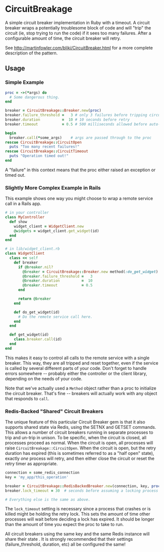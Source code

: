 # CircuitBreakage

A simple circuit breaker implementation in Ruby with a timeout.  A circuit
breaker wraps a potentially troublesome block of code and will "trip" the
circuit (ie, stop trying to run the code) if it sees too many failures.  After
a configurable amount of time, the circuit breaker will retry.

See http://martinfowler.com/bliki/CircuitBreaker.html for a more complete
description of the pattern.

## Usage

### Simple Example

```ruby
proc = ->(*args) do
  # Some dangerous thing.
end

breaker = CircuitBreakage::Breaker.new(proc)
breaker.failure_threshold =   3 # only 3 failures before tripping circuit
breaker.duration          =  10 # 10 seconds before retry
breaker.timeout           = 0.5 # 500 milliseconds allowed before auto-fail

begin
  breaker.call(*some_args)    # args are passed through to the proc
rescue CircuitBreakage::CircuitOpen
  puts "Too many recent failures!"
rescue CircuitBreakage::CircuitTimeout
  puts "Operation timed out!"
end
```

A "failure" in this context means that the proc either raised an exception or
timed out.

### Slightly More Complex Example in Rails

This example shows one way you might choose to wrap a remote service call in a
Rails app.

```ruby
# in your controller
class MyController
  def show
    widget_client = WidgetClient.new
    @widgets = widget_client.get_widget(id)
  end
end

# in lib/widget_client.rb
class WidgetClient
  class << self
    def breaker
      if @breaker.nil?
        @breaker = CircuitBreakage::Breaker.new method(:do_get_widget)
        @breaker.failure_threshold =   3
        @breaker.duration          =  10
        @breaker.timeout           = 0.5
      end

      return @breaker
    end

    def do_get_widget(id)
      # Do the remote service call here.
    end
  end

  def get_widget(id)
    class.breaker.call(id)
  end
end
```

This makes it easy to control all calls to the remote service with a single
breaker. This way, they are all tripped and reset together, even if the service
is called by several different parts of your code. Don't forget to handle
errors somewhere -- probably either the controller or the client library,
depending on the needs of your code.

Note that we've actually used a `Method` object rather than a proc to
initialize the circuit breaker. That's fine -- breakers will actually work with
any object that responds to `call`.

### Redis-Backed "Shared" Circuit Breakers

The unique feature of this particular Circuit Breaker gem is that it also
supports shared state via Redis, using the SETNX and GETSET commands.  This
allows a number of circuit breakers running in separate processes to trip and
un-trip in unison. To be specific, when the circuit is closed, all processes
proceed as normal. When the circuit is open, all processes will raise
`CircuitBreakage::CircuitOpen`. When the circuit is open, but the retry
duration has expired (this is sometimes referred to as a "half open" state),
exactly *one* process will retry, and then either close the circuit or reset
the retry timer as appropriate.

```ruby
connection = some_redis_connection
key = 'my_app/this_operation'

breaker = CircuitBreakage::RedisBackedBreaker.new(connection, key, proc)
breaker.lock_timeout = 30  # seconds before assuming a locking process has crashed

# Everything else is the same as above.
```

The `lock_timeout` setting is necessary since a process that crashes or is
killed might be holding the retry lock. This sets the amount of time other
processes will wait before deciding a lock has expired.  It should be longer
than the amount of time you expect the proc to take to run.

All circuit breakers using the same key and the same Redis instance will share
their state . It is strongly recommended that their settings
(failure_threshold, duration, etc) all be configured the same!
